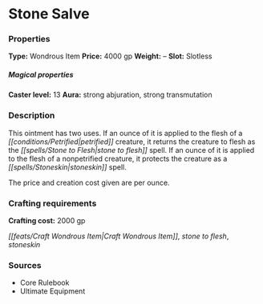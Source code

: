 ﻿---
Title: "Stone Salve"
Type: "Wondrous Item"
Price: "4000 gp"
Weight: "–"
Slot: "Slotless"
Caster level: "13"
Aura: "strong abjuration, strong transmutation"
Description: |
  "This ointment has two uses. If an ounce of it is applied to the flesh of a petrified creature, it returns the creature to flesh as the _stone to flesh_ spell. If an ounce of it is applied to the flesh of a nonpetrified creature, it protects the creature as a _stoneskin_ spell.
  The price and creation cost given are per ounce."
Crafting cost: "2000 gp"
Sources: "['Core Rulebook', 'Ultimate Equipment']"
---

# Stone Salve

### Properties

**Type:** Wondrous Item **Price:** 4000 gp **Weight:** – **Slot:** Slotless

##### Magical properties

**Caster level:** 13 **Aura:** strong abjuration, strong transmutation

### Description

This ointment has two uses. If an ounce of it is applied to the flesh of a _[[conditions/Petrified|petrified]]_ creature, it returns the creature to flesh as the _[[spells/Stone to Flesh|stone to flesh]]_ spell. If an ounce of it is applied to the flesh of a nonpetrified creature, it protects the creature as a _[[spells/Stoneskin|stoneskin]]_ spell.

The price and creation cost given are per ounce.

### Crafting requirements

**Crafting cost:** 2000 gp

_[[feats/Craft Wondrous Item|Craft Wondrous Item]]_, _stone to flesh_, _stoneskin_

### Sources

* Core Rulebook
* Ultimate Equipment